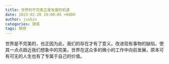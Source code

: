 ```yaml
---
title: 世界的不完美正是发展的机遇
date: 2023-02-28 19:00:05 +0800
author: jusbin
categories: 随笔
tags: 随想
---
```

世界是不完美的，也正因为此，我们的存在才有了意义。改进现有事物的缺陷，使其一点点趋近我们想象中的完美，世界在这众多的微小的工作中向前发展，原本可有可无的人生也有了专属于自己的价值。
